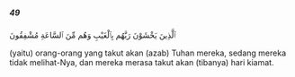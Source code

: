 ##### 49

<span class="ayah">ٱلَّذِينَ يَخْشَوْنَ رَبَّهُم بِٱلْغَيْبِ وَهُم مِّنَ ٱلسَّاعَةِ مُشْفِقُونَ</span>

<span class="ayah_translation">(yaitu) orang-orang yang takut akan (azab) Tuhan mereka, sedang mereka tidak melihat-Nya, dan mereka merasa takut akan (tibanya) hari kiamat.</span>
